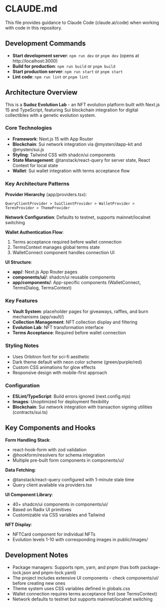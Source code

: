 # CLAUDE.md

This file provides guidance to Claude Code (claude.ai/code) when working with code in this repository.

## Development Commands

- **Start development server**: `npm run dev` or `pnpm dev` (opens at http://localhost:3000)
- **Build for production**: `npm run build` or `pnpm build`
- **Start production server**: `npm run start` or `pnpm start`
- **Lint code**: `npm run lint` or `pnpm lint`

## Architecture Overview

This is a **Sudoz Evolution Lab** - an NFT evolution platform built with Next.js 15 and TypeScript, featuring Sui blockchain integration for digital collectibles with a genetic evolution system.

### Core Technologies
- **Framework**: Next.js 15 with App Router
- **Blockchain**: Sui network integration via @mysten/dapp-kit and @mysten/sui.js
- **Styling**: Tailwind CSS with shadcn/ui components
- **State Management**: @tanstack/react-query for server state, React Context for local state
- **Wallet**: Sui wallet integration with terms acceptance flow

### Key Architecture Patterns

**Provider Hierarchy** (app/providers.tsx):
```
QueryClientProvider > SuiClientProvider > WalletProvider > TermsProvider > ThemeProvider
```

**Network Configuration**: Defaults to testnet, supports mainnet/localnet switching

**Wallet Authentication Flow**: 
1. Terms acceptance required before wallet connection
2. TermsContext manages global terms state
3. WalletConnect component handles connection UI

**UI Structure**:
- **app/**: Next.js App Router pages
- **components/ui/**: shadcn/ui reusable components
- **app/components/**: App-specific components (WalletConnect, TermsDialog, TermsContext)

### Key Features
- **Vault System**: placeholder pages for giveaways, raffles, and burn mechanisms (app/vault/)
- **Collection Management**: NFT collection display and filtering
- **Evolution Lab**: NFT transformation interface
- **Terms Acceptance**: Required before wallet connection

### Styling Notes
- Uses Orbitron font for sci-fi aesthetic
- Dark theme default with neon color scheme (green/purple/red)
- Custom CSS animations for glow effects
- Responsive design with mobile-first approach

### Configuration
- **ESLint/TypeScript**: Build errors ignored (next.config.mjs)
- **Images**: Unoptimized for deployment flexibility
- **Blockchain**: Sui network integration with transaction signing utilities (contracts/sui.ts)

## Key Components and Hooks

**Form Handling Stack**:
- react-hook-form with zod validation
- @hookform/resolvers for schema integration
- Multiple pre-built form components in components/ui/

**Data Fetching**:
- @tanstack/react-query configured with 1-minute stale time
- Query client available via providers.tsx

**UI Component Library**:
- 40+ shadcn/ui components in components/ui/
- Based on Radix UI primitives
- Customizable via CSS variables and Tailwind

**NFT Display**:
- NFTCard component for individual NFTs
- Evolution levels 1-10 with corresponding images in public/images/

## Development Notes

- Package managers: Supports npm, yarn, and pnpm (has both package-lock.json and pnpm-lock.yaml)
- The project includes extensive UI components - check components/ui/ before creating new ones
- Theme system uses CSS variables defined in globals.css
- Wallet connection requires terms acceptance first (see TermsContext)
- Network defaults to testnet but supports mainnet/localnet switching